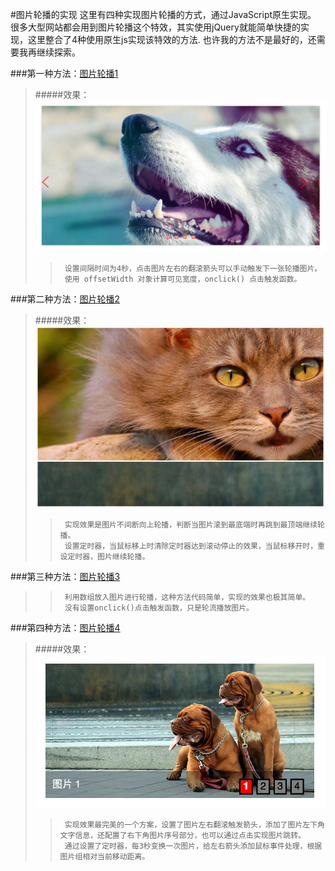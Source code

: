 #图片轮播的实现
		这里有四种实现图片轮播的方式，通过JavaScript原生实现。
		很多大型网站都会用到图片轮播这个特效，其实使用jQuery就能简单快捷的实现，这里整合了4种使用原生js实现该特效的方法.
		也许我的方法不是最好的，还需要我再继续探索。

###第一种方法：[图片轮播1](https://github.com/Lemon23/JavaScript/blob/master/图片轮播实现/图片轮播1.html)
>#####效果：![](https://github.com/Lemon23/JavaScript/raw/master/图片轮播实现/pic/P-1.png "图片轮播1效果图")
>>		设置间隔时间为4秒，点击图片左右的翻滚箭头可以手动触发下一张轮播图片。
>>		使用 offsetWidth 对象计算可见宽度，onclick() 点击触发函数。

###第二种方法：[图片轮播2](https://github.com/Lemon23/JavaScript/blob/master/图片轮播实现/图片轮播2.html)
>#####效果：![](https://github.com/Lemon23/JavaScript/raw/master/图片轮播实现/pic/P-2.png "图片轮播2效果图")
>>		实现效果是图片不间断向上轮播，判断当图片滚到最底端时再跳到最顶端继续轮播。
>>		设置定时器，当鼠标移上时清除定时器达到滚动停止的效果，当鼠标移开时，重设定时器，图片继续轮播。

###第三种方法：[图片轮播3](https://github.com/Lemon23/JavaScript/blob/master/图片轮播实现/图片轮播3.html)
>>		利用数组放入图片进行轮播，这种方法代码简单，实现的效果也极其简单。
>>		没有设置onclick()点击触发函数，只是轮流播放图片。

###第四种方法：[图片轮播4](https://github.com/Lemon23/JavaScript/blob/master/图片轮播实现/图片轮播4.html)
>#####效果：![](https://github.com/Lemon23/JavaScript/raw/master/图片轮播实现/pic/P-4.png "图片轮播4效果图")
>>		实现效果最完美的一个方案，设置了图片左右翻滚触发箭头，添加了图片左下角文字信息，还配置了右下角图片序号部分，也可以通过点击实现图片跳转。
>>		通过设置了定时器，每3秒变换一次图片，给左右箭头添加鼠标事件处理，根据图片组相对当前移动距离。
